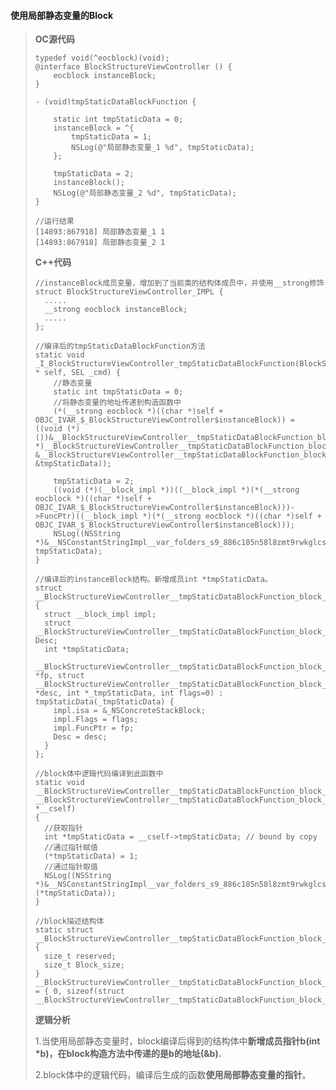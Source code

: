 #### 使用局部静态变量的Block

> **OC源代码**
>
> ```
> typedef void(^eocblock)(void);
> @interface BlockStructureViewController () {
>     eocblock instanceBlock;
> }
>
> - (void)tmpStaticDataBlockFunction {
>     
>     static int tmpStaticData = 0;
>     instanceBlock = ^{
>         tmpStaticData = 1;
>         NSLog(@"局部静态变量_1 %d", tmpStaticData);
>     };
>     
>     tmpStaticData = 2;
>     instanceBlock();
>     NSLog(@"局部静态变量_2 %d", tmpStaticData);
> }
>
> //运行结果
> [14893:867918] 局部静态变量_1 1
> [14893:867918] 局部静态变量_2 1
> ```
>
> **C++代码**
>
> ```
> //instanceBlock成员变量，增加到了当前类的结构体成员中，并使用__strong修饰
> struct BlockStructureViewController_IMPL {
>   .....
>   __strong eocblock instanceBlock;
>   .....
> };
>
> //编译后的tmpStaticDataBlockFunction方法
> static void _I_BlockStructureViewController_tmpStaticDataBlockFunction(BlockStructureViewController * self, SEL _cmd) {
>     //静态变量
>     static int tmpStaticData = 0;
>     //将静态变量的地址传递到构造函数中
>     (*(__strong eocblock *)((char *)self + OBJC_IVAR_$_BlockStructureViewController$instanceBlock)) = ((void (*)())&__BlockStructureViewController__tmpStaticDataBlockFunction_block_impl_0((void *)__BlockStructureViewController__tmpStaticDataBlockFunction_block_func_0, &__BlockStructureViewController__tmpStaticDataBlockFunction_block_desc_0_DATA, &tmpStaticData));
>
>     tmpStaticData = 2;
>     ((void (*)(__block_impl *))((__block_impl *)(*(__strong eocblock *)((char *)self + OBJC_IVAR_$_BlockStructureViewController$instanceBlock)))->FuncPtr)((__block_impl *)(*(__strong eocblock *)((char *)self + OBJC_IVAR_$_BlockStructureViewController$instanceBlock)));
>     NSLog((NSString *)&__NSConstantStringImpl__var_folders_s9_886c185n58l8zmt9rwkglcsc0000gn_T_BlockStructureViewController_cc4365_mi_6, tmpStaticData);
> }
>
> //编译后的instanceBlock结构。新增成员int *tmpStaticData。
> struct __BlockStructureViewController__tmpStaticDataBlockFunction_block_impl_0 {
>   struct __block_impl impl;
>   struct __BlockStructureViewController__tmpStaticDataBlockFunction_block_desc_0* Desc;
>   int *tmpStaticData;
>   __BlockStructureViewController__tmpStaticDataBlockFunction_block_impl_0(void *fp, struct __BlockStructureViewController__tmpStaticDataBlockFunction_block_desc_0 *desc, int *_tmpStaticData, int flags=0) : tmpStaticData(_tmpStaticData) {
>     impl.isa = &_NSConcreteStackBlock;
>     impl.Flags = flags;
>     impl.FuncPtr = fp;
>     Desc = desc;
>   }
> };
>
> //block体中逻辑代码编译到此函数中
> static void __BlockStructureViewController__tmpStaticDataBlockFunction_block_func_0(struct __BlockStructureViewController__tmpStaticDataBlockFunction_block_impl_0 *__cself) 
> {
>   //获取指针
>   int *tmpStaticData = __cself->tmpStaticData; // bound by copy
>   //通过指针赋值
>   (*tmpStaticData) = 1;
>   //通过指针取值
>   NSLog((NSString *)&__NSConstantStringImpl__var_folders_s9_886c185n58l8zmt9rwkglcsc0000gn_T_BlockStructureViewController_cc4365_mi_5, (*tmpStaticData));
> }
>
> //block描述结构体
> static struct __BlockStructureViewController__tmpStaticDataBlockFunction_block_desc_0 {
>   size_t reserved;
>   size_t Block_size;
> } __BlockStructureViewController__tmpStaticDataBlockFunction_block_desc_0_DATA = { 0, sizeof(struct __BlockStructureViewController__tmpStaticDataBlockFunction_block_impl_0)};
> ```
>
> **逻辑分析**
>
> 1.当使用局部静态变量时，block编译后得到的结构体中**新增成员指针b\(int \*b\)，在block构造方法中传递的是b的地址\(&b\).**
>
> 2.block体中的逻辑代码，编译后生成的函数**使用局部静态变量的指针**。



